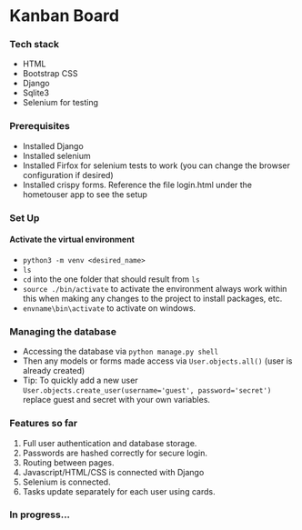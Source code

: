 # Kanban Board 

### Tech stack
- HTML
- Bootstrap CSS
- Django
- Sqlite3
- Selenium for testing

### Prerequisites
- Installed Django
- Installed selenium
- Installed Firfox for selenium tests to work (you can change the browser configuration if desired)
- Installed crispy forms. Reference the file login.html under the hometouser app to see the setup

### Set Up

#### Activate the virtual environment
- `python3 -m venv <desired_name>`
- `ls`
- `cd` into the one folder that should result from `ls`
- `source ./bin/activate` to activate the environment always work within this when making any changes to the project to install packages, etc.
- `envname\bin\activate` to activate on windows.
### Managing the database
- Accessing the database via `python manage.py shell`
- Then any models or forms made access via `User.objects.all()` (user is already created)
- Tip: To quickly add a new user `User.objects.create_user(username='guest', password='secret')` replace guest and secret with your own variables.

### Features so far
1) Full user authentication and database storage.
2) Passwords are hashed correctly for secure login.
3) Routing between pages.
4) Javascript/HTML/CSS is connected with Django
5) Selenium is connected.
6) Tasks update separately for each user using cards.

### In progress...

